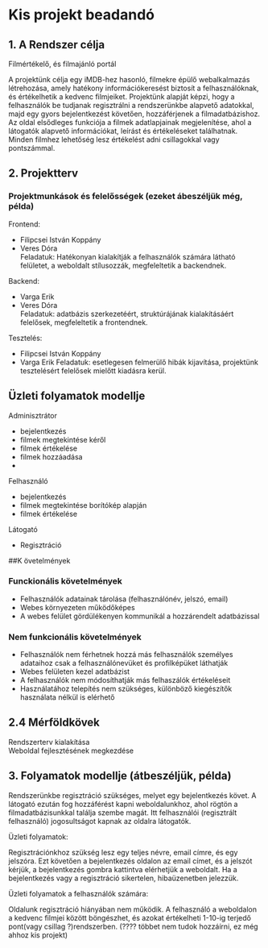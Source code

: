 # Kis projekt beadandó
## 1. A Rendszer célja
Filmértékelő, és filmajánló portál

A projektünk célja egy iMDB-hez hasonló, filmekre épülő webalkalmazás létrehozása, amely hatékony információkeresést biztosít a felhasználóknak, és értékelhetik a kedvenc filmjeiket.
Projektünk alapját képzi, hogy a felhasználók be tudjanak regisztrálni a rendszerünkbe alapvető adatokkal, majd egy gyors bejelentkezést követően, hozzáférjenek a filmadatbázishoz. 
Az oldal elsődleges funkciója a filmek adatlapjainak megjelenítése, ahol a látogatók alapvető információkat, leírást és értékeléseket találhatnak. Minden filmhez lehetőség lesz értékelést adni csillagokkal vagy pontszámmal.
## 2. Projektterv 
### Projektmunkások és felelősségek (ezeket ábeszéljük még, példa)
Frontend: 
- Filipcsei István Koppány  
- Veres Dóra  
Feladatuk:  Hatékonyan kialakítják a felhasználók számára látható felületet, a weboldalt stílusozzák, megfeleltetik a backendnek.

Backend: 
- Varga Erik  
- Veres Dóra  
Feladatuk:  adatbázis szerkezetéért, struktúrájának kialakításáért felelősek, megfeleltetik a frontendnek.

Tesztelés: 
- Filipcsei István Koppány  
- Varga Erik
Feladatuk:  esetlegesen felmerülő hibák kijavítása, projektünk tesztelésért felelősek mielőtt kiadásra kerül.

## Üzleti folyamatok modellje
Adminisztrátor  

- bejelentkezés
- filmek megtekintése kéről  
- filmek értékelése  
- filmek hozzáadása
- 
Felhasználó
- bejelentkezés  
- filmek megtekintése borítókép alapján  
- filmek értékelése
  
Látogató  
- Regisztráció  

##K övetelmények
### Funckionális követelmények
- Felhasználók adatainak tárolása (felhasználónév, jelszó, email)
- Webes környezeten működőképes
- A webes felület gördülékenyen kommunikál a hozzárendelt adatbázissal
### Nem funkcionális követelmények
- Felhasználók nem férhetnek hozzá más felhasználók személyes adataihoz csak a felhasználónevüket és profilképüket láthatják
- Webes felületen kezel adatbázist
- A felhasználók nem módosíthatják más felhaszálók értékeléseit
- Használatához telepítés nem szükséges, különböző kiegészítők használata nélkül is elérhető

## 2.4 Mérföldkövek
Rendszerterv kialakítása  
Weboldal fejlesztésének megkezdése

## 3. Folyamatok modellje (átbeszéljük, példa)

Rendszerünkbe regisztráció szükséges, melyet egy bejelentkezés követ. A látogató ezután fog hozzáférést kapni weboldalunkhoz, ahol rögtön a filmadatbázisunkkal találja szembe magát. 
Itt felhasználói (regisztrált felhasználó) jogosultságot kapnak az oldalra látogatók.

Üzleti folyamatok:

Regisztrációnkhoz szükség lesz egy teljes névre, email címre, és egy jelszóra. Ezt követően a bejelentkezés oldalon az email címet, és a jelszót kérjük, a bejelentkezés gombra kattintva elérhetjük a weboldalt. Ha a bejelentkezés vagy a regisztráció sikertelen, hibaüzenetben jelezzük.

Üzleti folyamatok a felhasználók számára:
 
Oldalunk regisztráció hiányában nem működik. A felhasználó a weboldalon a kedvenc filmjei között böngészhet, és azokat értékelheti 1-10-ig terjedő pont(vagy csillag ?)rendszerben.
(???? többet nem tudok hozzáírni, ez még ahhoz kis projekt)

